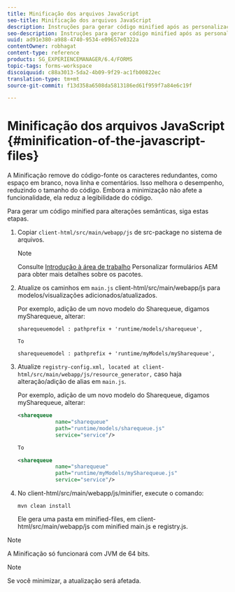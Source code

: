 ```yaml
---
title: Minificação dos arquivos JavaScript
seo-title: Minificação dos arquivos JavaScript
description: Instruções para gerar código minified após as personalizações da área de trabalho do AEM Forms para otimizar os arquivos JS para a Web.
seo-description: Instruções para gerar código minified após as personalizações da área de trabalho do AEM Forms para otimizar os arquivos JS para a Web.
uuid: ad91e380-a988-4740-9534-e09657e0322a
contentOwner: robhagat
content-type: reference
products: SG_EXPERIENCEMANAGER/6.4/FORMS
topic-tags: forms-workspace
discoiquuid: c88a3013-5da2-4b09-9f29-ac1fb00822ec
translation-type: tm+mt
source-git-commit: f13d358a6508da5813186ed61f959f7a84e6c19f

---
```



# Minificação dos arquivos JavaScript {#minification-of-the-javascript-files}

A Minificação remove do código-fonte os caracteres redundantes, como espaço em branco, nova linha e comentários. Isso melhora o desempenho, reduzindo o tamanho do código. Embora a minimização não afete a funcionalidade, ela reduz a legibilidade do código.

Para gerar um código minified para alterações semânticas, siga estas etapas.

1. Copiar `client-html/src/main/webapp/js` de src-package no sistema de arquivos.

   >[!NOTE]
   >
   >Consulte [Introdução à área de trabalho](/help/forms/using/introduction-customizing-html-workspace.md) Personalizar formulários AEM para obter mais detalhes sobre os pacotes.

1. Atualize os caminhos em `main.js` client-html/src/main/webapp/js para modelos/visualizações adicionados/atualizados.

   Por exemplo, adição de um novo modelo do Sharequeue, digamos mySharequeue, alterar:

   ```
   sharequeuemodel : pathprefix + 'runtime/models/sharequeue',
   
   To
   
   sharequeuemodel : pathprefix + 'runtime/myModels/mySharequeue',
   ```

1. Atualize `registry-config.xml, located at client-html/src/main/webapp/js/resource_generator,` caso haja alteração/adição de alias em `main.js`.

   Por exemplo, adição de um novo modelo do Sharequeue, digamos mySharequeue, alterar:

   ```xml
   <sharequeue
               name="sharequeue"
               path="runtime/models/sharequeue.js"
               service="service"/>
   
   To
   
   <sharequeue
               name="sharequeue"
               path="runtime/myModels/mySharequeue.js"
               service="service"/>
   ```

1. No client-html/src/main/webapp/js/minifier, execute o comando:

   ```shell
   mvn clean install
   ```

   Ele gera uma pasta em minified-files, em client-html/src/main/webapp/js com minified main.js e registry.js.

>[!NOTE]
>
>A Minificação só funcionará com JVM de 64 bits.

>[!NOTE]
>
>Se você minimizar, a atualização será afetada.

